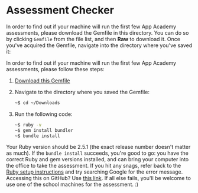 # Assessment Checker

In order to find out if your machine will run the first few App Academy
assessments, please download the Gemfile in this directory. You can do
so by clicking `Gemfile` from the file list, and then **Raw** to
download it. Once you've acquired the Gemfile, navigate into the
directory where you've saved it:

In order to find out if your machine will run the first few App Academy
assessments, please follow these steps:

1. [Download this Gemfile][gemfile-raw]
2. Navigate to the directory where you saved the Gemfile:

    ```sh
    ~$ cd ~/Downloads
    ```

3. Run the following code:

    ```sh
    ~$ ruby -v
    ~$ gem install bundler
    ~$ bundle install
    ```

[gemfile-raw]: https://assets.aaonline.io/fullstack/meta/first-day-instructions/assessment-checker.zip

Your Ruby version should be 2.5.1 (the exact release number doesn't
matter as much). If the `bundle install` succeeds, you're good to go:
you have the correct Ruby and gem versions installed, and can bring your
computer into the office to take the assessment. If you hit any snags,
refer back to the [Ruby setup instructions][ruby-setup] and try
searching Google for the error message.  Accessing this on GitHub? Use [this link][github-ruby-setup]. If all else fails, you'll be
welcome to use one of the school machines for the assessment. :)

[ruby-setup]: setting-up-a-development-environment--phase-1-
[github-ruby-setup]: https://github.com/appacademy/curriculum/blob/master/course/readings/dev-setup.md
